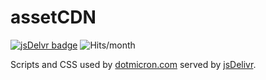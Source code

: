 # assetCDN

[![jsDelvr badge](https://img.shields.io/badge/Using-jsDelivr-%23ff5627.svg?style=flat-square)](https://www.jsdelivr.com)
![Hits/month](https://data.jsdelivr.com/v1/package/gh/codemicro/assetCDN/badge)

Scripts and CSS used by [dotmicron.com](https://www.dotmicron.com) served by [jsDelivr](https://www.jsdelivr.com).
